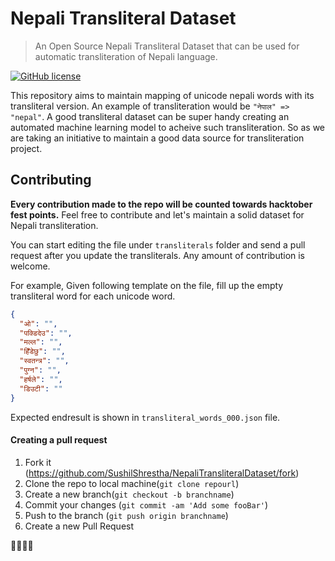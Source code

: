 # Nepali Transliteral Dataset
> An Open Source Nepali Transliteral Dataset that can be used for automatic transliteration of Nepali language.

[![GitHub license](https://img.shields.io/github/license/SushilShrestha/pyBSDate)](https://github.com/SushilShrestha/pyBSDate/blob/master/License)


This repository aims to maintain mapping of unicode nepali words with its transliteral version. An example of transliteration would be `"नेपाल" => "nepal"`. A good transliteral dataset can be super handy creating an automated machine learning model to acheive such transliteration. So as we are taking an initiative to maintain a good data source for transliteration project. 

## Contributing
**Every contribution made to the repo will be counted towards hacktober fest points.** Feel free to contribute and let's maintain a solid dataset for Nepali transliteration.

You can start editing the file under `transliterals` folder and send a pull request after you update the transliterals. Any amount of contribution is welcome. 

For example, Given following template on the file, fill up the empty transliteral word for each unicode word.
```json
{
  "ओ": "",
  "पक्डिदेउ": "",
  "मल्ल": "",
  "हिँडेछु": "",
  "स्वतन्त्र": "",
  "पुग्न": "",
  "हर्षले": "",
  "डिउटी": ""
}
```

Expected endresult is shown in `transliteral_words_000.json` file.

#### Creating a pull request
1. Fork it (<https://github.com/SushilShrestha/NepaliTransliteralDataset/fork>)
2. Clone the repo to local machine(`git clone repourl`)
2. Create a new branch(`git checkout -b branchname`)
3. Commit your changes (`git commit -am 'Add some fooBar'`)
4. Push to the branch (`git push origin branchname`)
5. Create a new Pull Request

🎉🎉🎉🎉


